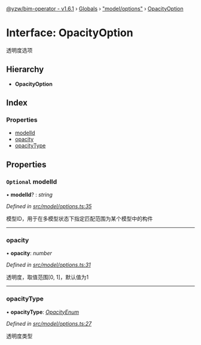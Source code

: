 [@yzw/bim-operator - v1.6.1](../README.md) › [Globals](../globals.md) › ["model/options"](../modules/_model_options_.md) › [OpacityOption](_model_options_.opacityoption.md)

# Interface: OpacityOption

透明度选项

## Hierarchy

* **OpacityOption**

## Index

### Properties

* [modelId](_model_options_.opacityoption.md#optional-modelid)
* [opacity](_model_options_.opacityoption.md#opacity)
* [opacityType](_model_options_.opacityoption.md#opacitytype)

## Properties

### `Optional` modelId

• **modelId**? : *string*

*Defined in [src/model/options.ts:35](https://github.com/youkaisteve/bim-operator/blob/dd4687d/src/model/options.ts#L35)*

模型ID，用于在多模型状态下指定匹配范围为某个模型中的构件

___

###  opacity

• **opacity**: *number*

*Defined in [src/model/options.ts:31](https://github.com/youkaisteve/bim-operator/blob/dd4687d/src/model/options.ts#L31)*

透明度，取值范围[0, 1]，默认值为1

___

###  opacityType

• **opacityType**: *[OpacityEnum](../enums/_enums_.opacityenum.md)*

*Defined in [src/model/options.ts:27](https://github.com/youkaisteve/bim-operator/blob/dd4687d/src/model/options.ts#L27)*

透明度类型
